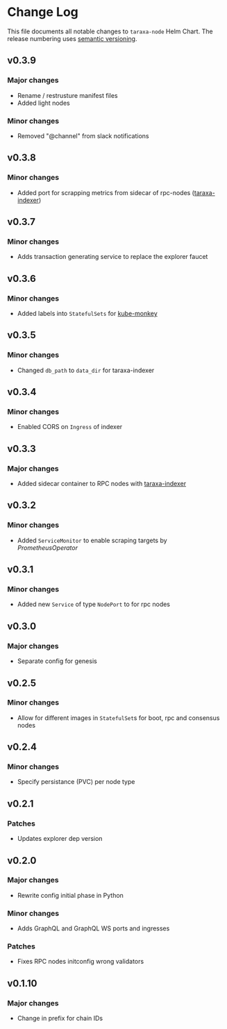 # Change Log

This file documents all notable changes to `taraxa-node` Helm Chart. The release
numbering uses [semantic versioning](http://semver.org).

## v0.3.9

### Major changes

* Rename / restrusture manifest files
* Added light nodes

### Minor changes

* Removed "@channel" from slack notifications

## v0.3.8

### Minor changes

* Added port for scrapping metrics from sidecar of rpc-nodes ([taraxa-indexer](https://github.com/Taraxa-project/taraxa-indexer))

## v0.3.7

### Minor changes

* Adds transaction generating service to replace the explorer faucet

## v0.3.6

### Minor changes

* Added labels into `StatefulSets` for [kube-monkey](https://github.com/asobti/kube-monkey)

## v0.3.5

### Minor changes

* Changed `db_path` to `data_dir` for taraxa-indexer

## v0.3.4

### Minor changes

* Enabled CORS on `Ingress` of indexer

## v0.3.3

### Major changes

* Added sidecar container to RPC nodes with [taraxa-indexer](https://github.com/Taraxa-project/taraxa-indexer)

## v0.3.2

### Minor changes

* Added `ServiceMonitor` to enable scraping targets by _PrometheusOperator_

## v0.3.1

### Minor changes

* Added new `Service` of type `NodePort` to for rpc nodes

## v0.3.0

### Major changes

* Separate config for genesis

## v0.2.5

### Minor changes

* Allow for different images in `StatefulSet`s for boot, rpc and consensus nodes


## v0.2.4

### Minor changes

* Specify persistance (PVC) per node type


## v0.2.1

### Patches

* Updates explorer dep version

## v0.2.0

### Major changes

* Rewrite config initial phase in Python

### Minor changes

* Adds GraphQL and GraphQL WS ports and ingresses

### Patches

* Fixes RPC nodes initconfig wrong validators

## v0.1.10

### Major changes

* Change in prefix for chain IDs



